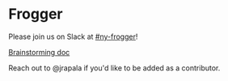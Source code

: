 # Frogger

Please join us on Slack at [#ny-frogger](https://nyttechguild.slack.com/archives/C07V5DBJ4SV)!

[Brainstorming doc](https://docs.google.com/document/d/1-DpLnqJBtS9f0qsy528kmM0d71bzCQsQ2j_P4LB0f6g/edit?usp=sharing)

Reach out to @jrapala if you'd like to be added as a contributor.